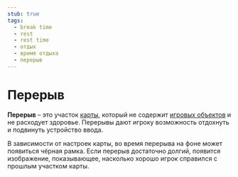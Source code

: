 ```yaml
---
stub: true
tags:
  - break time
  - rest
  - rest time
  - отдых
  - время отдыха
  - перерыв
---
```


# Перерыв

**Перерыв** – это участок [карты](/wiki/Beatmap), который не содержит [игровых объектов](/wiki/Hit_object) и не расходует здоровье. Перерывы дают игроку возможность отдохнуть и подвинуть устройство ввода.

В зависимости от настроек карты, во время перерыва на фоне может появиться чёрная рамка. Если перерыв достаточно долгий, появится изображение, показывающее, насколько хорошо игрок справился с прошлым участком карты.
